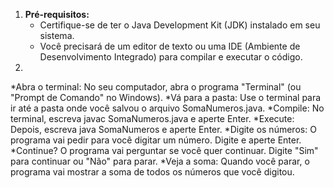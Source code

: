 
1.  **Pré-requisitos:**
    * Certifique-se de ter o Java Development Kit (JDK) instalado em seu sistema.
    * Você precisará de um editor de texto ou uma IDE (Ambiente de Desenvolvimento Integrado) para compilar e executar o código.
2.
*Abra o terminal: No seu computador, abra o programa "Terminal" (ou "Prompt de Comando" no Windows).
*Vá para a pasta: Use o terminal para ir até a pasta onde você salvou o arquivo SomaNumeros.java.
*Compile: No terminal, escreva javac SomaNumeros.java e aperte Enter.
*Execute: Depois, escreva java SomaNumeros e aperte Enter.
*Digite os números: O programa vai pedir para você digitar um número. Digite e aperte Enter.
*Continue? O programa vai perguntar se você quer continuar. Digite "Sim" para continuar ou "Não" para parar.
*Veja a soma: Quando você parar, o programa vai mostrar a soma de todos os números que você digitou.
